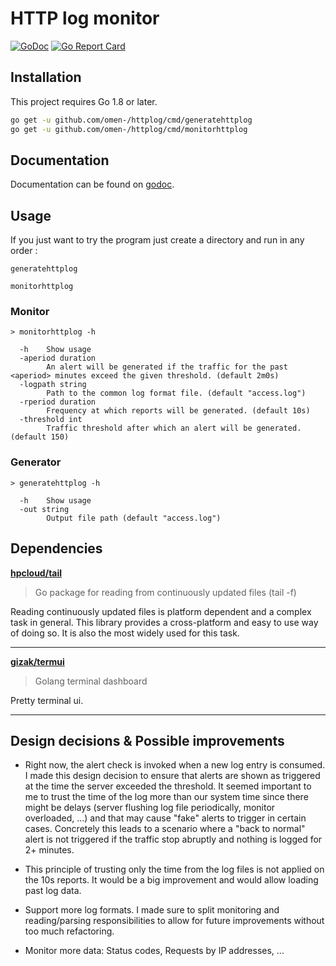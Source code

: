 # HTTP log monitor

[![GoDoc](https://godoc.org/github.com/Omen-/httplog?status.svg)](https://godoc.org/github.com/Omen-/httplog) [![Go Report Card](https://goreportcard.com/badge/github.com/Omen-/httplog)](https://goreportcard.com/report/github.com/Omen-/httplog)

## Installation

This project requires Go 1.8 or later.

```bash
go get -u github.com/omen-/httplog/cmd/generatehttplog
go get -u github.com/omen-/httplog/cmd/monitorhttplog
```

## Documentation

Documentation can be found on [godoc](https://godoc.org/github.com/Omen-/httplog).

## Usage

If you just want to try the program just create a directory and run in any order :

```
generatehttplog
```
```
monitorhttplog
```

### Monitor

```
> monitorhttplog -h

  -h    Show usage
  -aperiod duration
        An alert will be generated if the traffic for the past <aperiod> minutes exceed the given threshold. (default 2m0s)
  -logpath string
        Path to the common log format file. (default "access.log")
  -rperiod duration
        Frequency at which reports will be generated. (default 10s)
  -threshold int
        Traffic threshold after which an alert will be generated. (default 150)
```

### Generator

```
> generatehttplog -h
 
  -h    Show usage
  -out string
        Output file path (default "access.log")
```

## Dependencies

**[hpcloud/tail](https://github.com/hpcloud/tail)**

> Go package for reading from continuously updated files (tail -f) 

Reading continuously updated files is platform dependent and a complex task in general. This library provides a cross-platform and easy to use way of doing so. It is also the most widely used for this task.

---

**[gizak/termui](https://github.com/gizak/termui)**

> Golang terminal dashboard 

Pretty terminal ui.

---

## Design decisions & Possible improvements

+ Right now, the alert check is invoked when a new log entry is consumed. I made this design decision to ensure that alerts are shown as triggered at the time the server exceeded the threshold. It seemed important to me to trust the time of the log more than our system time since there might be delays (server flushing log file periodically, monitor overloaded, ...) and that may cause "fake" alerts to trigger in certain cases. Concretely this leads to a scenario where a "back to normal" alert is not triggered if the traffic stop abruptly and nothing is logged for 2+ minutes.

+ This principle of trusting only the time from the log files is not applied on the 10s reports. It would be a big improvement and would allow loading past log data.

+ Support more log formats. I made sure to split monitoring and reading/parsing responsibilities to allow for future improvements without too much refactoring.

+ Monitor more data: Status codes, Requests by IP addresses, ...
